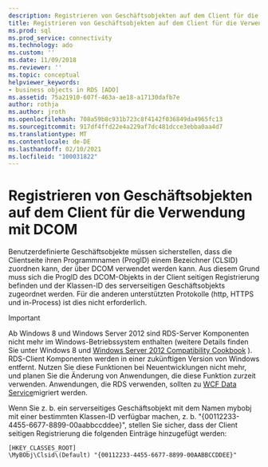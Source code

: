 ```yaml
---
description: Registrieren von Geschäftsobjekten auf dem Client für die Verwendung mit DCOM
title: Registrieren von Geschäftsobjekten auf dem Client für die Verwendung mit DCOM | Microsoft-Dokumentation
ms.prod: sql
ms.prod_service: connectivity
ms.technology: ado
ms.custom: ''
ms.date: 11/09/2018
ms.reviewer: ''
ms.topic: conceptual
helpviewer_keywords:
- business objects in RDS [ADO]
ms.assetid: 75a21910-607f-463a-ae18-a17130dafb7e
author: rothja
ms.author: jroth
ms.openlocfilehash: 708a59b8c931b723c8f4142f036849da4965fc13
ms.sourcegitcommit: 917df4ffd22e4a229af7dc481dcce3ebba0aa4d7
ms.translationtype: MT
ms.contentlocale: de-DE
ms.lasthandoff: 02/10/2021
ms.locfileid: "100031822"
---
```

# <a name="registering-business-objects-on-the-client-for-use-with-dcom"></a>Registrieren von Geschäftsobjekten auf dem Client für die Verwendung mit DCOM
Benutzerdefinierte Geschäftsobjekte müssen sicherstellen, dass die Clientseite ihren Programmnamen (ProgID) einem Bezeichner (CLSID) zuordnen kann, der über DCOM verwendet werden kann. Aus diesem Grund muss sich die ProgID des DCOM-Objekts in der Client seitigen Registrierung befinden und der Klassen-ID des serverseitigen Geschäftsobjekts zugeordnet werden. Für die anderen unterstützten Protokolle (http, HTTPS und in-Process) ist dies nicht erforderlich.  
  
> [!IMPORTANT]
>  Ab Windows 8 und Windows Server 2012 sind RDS-Server Komponenten nicht mehr im Windows-Betriebssystem enthalten (weitere Details finden Sie unter Windows 8 und [Windows Server 2012 Compatibility Cookbook](https://www.microsoft.com/download/details.aspx?id=27416) ). RDS-Client Komponenten werden in einer zukünftigen Version von Windows entfernt. Nutzen Sie diese Funktionen bei Neuentwicklungen nicht mehr, und planen Sie die Änderung von Anwendungen, die diese Funktion zurzeit verwenden. Anwendungen, die RDS verwenden, sollten zu [WCF Data Service](/dotnet/framework/wcf/)migriert werden.  
  
 Wenn Sie z. b. ein serverseitiges Geschäftsobjekt mit dem Namen mybobj mit einer bestimmten Klassen-ID verfügbar machen, z. b. "{00112233-4455-6677-8899-00aabbccddee}", stellen Sie sicher, dass der Client seitigen Registrierung die folgenden Einträge hinzugefügt werden:  
  
```console
[HKEY_CLASSES_ROOT]  
\MyBObj\Clsid\(Default) "{00112233-4455-6677-8899-00AABBCCDDEE}"  
```
